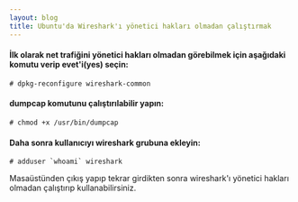 ```yaml
---
layout: blog
title: Ubuntu'da Wireshark'ı yönetici hakları olmadan çalıştırmak
---
```

#### İlk olarak net trafiğini yönetici hakları olmadan görebilmek için aşağıdaki komutu verip evet'i(yes) seçin:

```console
# dpkg-reconfigure wireshark-common
```

#### dumpcap komutunu çalıştırılabilir yapın:
```console
# chmod +x /usr/bin/dumpcap
```

#### Daha sonra kullanıcıyı wireshark grubuna ekleyin:

```console
# adduser `whoami` wireshark
```

Masaüstünden çıkış yapıp tekrar girdikten sonra wireshark'ı yönetici hakları olmadan çalıştırıp kullanabilirsiniz. 
